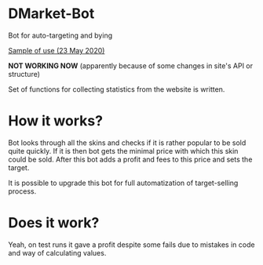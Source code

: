 # DMarket-Bot
Bot for auto-targeting and bying

[Sample of use (23 May 2020)](https://youtu.be/v5bs3faxc7c)

**NOT WORKING NOW** (apparently because of some changes in site's API or structure)

Set of functions for collecting statistics from the website is written.

# How it works?

Bot looks through all the skins and checks if it is rather popular to be sold quite quickly. 
If it is then bot gets the minimal price with which this skin could be sold.
After this bot adds a profit and fees to this price and sets the target.

It is possible to upgrade this bot for full automatization of target-selling process.

# Does it work?

Yeah, on test runs it gave a profit despite some fails due to mistakes in code and way of calculating values.
